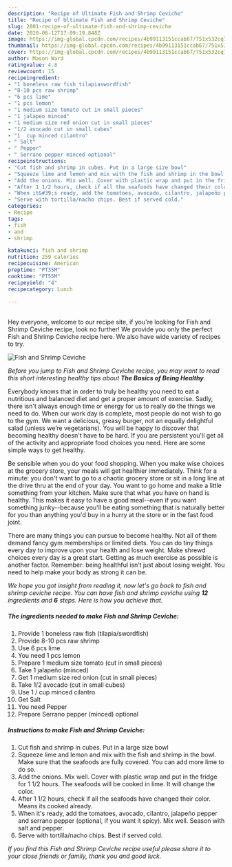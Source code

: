 ```yaml
---
description: "Recipe of Ultimate Fish and Shrimp Ceviche"
title: "Recipe of Ultimate Fish and Shrimp Ceviche"
slug: 2801-recipe-of-ultimate-fish-and-shrimp-ceviche
date: 2020-06-12T17:09:19.848Z
image: https://img-global.cpcdn.com/recipes/4b99113151ccab67/751x532cq70/fish-and-shrimp-ceviche-recipe-main-photo.jpg
thumbnail: https://img-global.cpcdn.com/recipes/4b99113151ccab67/751x532cq70/fish-and-shrimp-ceviche-recipe-main-photo.jpg
cover: https://img-global.cpcdn.com/recipes/4b99113151ccab67/751x532cq70/fish-and-shrimp-ceviche-recipe-main-photo.jpg
author: Mason Ward
ratingvalue: 4.8
reviewcount: 15
recipeingredient:
- "1 boneless raw fish tilapiaswordfish"
- "8-10 pcs raw shrimp"
- "6 pcs lime"
- "1 pcs lemon"
- "1 medium size tomato cut in small pieces"
- "1 jalapeo minced"
- "1 medium size red onion cut in small pieces"
- "1/2 avocado cut in small cubes"
- "1  cup minced cilantro"
- " Salt"
- " Pepper"
- " Serrano pepper minced optional"
recipeinstructions:
- "Cut fish and shrimp in cubes. Put in a large size bowl"
- "Squeeze lime and lemon and mix with the fish and shrimp in the bowl. Make sure that the seafoods are fully covered. You can add more lime to do so."
- "Add the onions. Mix well. Cover with plastic wrap and put in the fridge for 1 1/2 hours. The seafoods will be cooked in lime. It will change the color."
- "After 1 1/2 hours, check if all the seafoods have changed their color. Means its cooked already."
- "When it&#39;s ready, add the tomatoes, avocado, cilantro, jalapeño pepper and serrano pepper (optional, if you want it spicy). Mix well. Season with salt and pepper."
- "Serve with tortilla/nacho chips. Best if served cold."
categories:
- Recipe
tags:
- fish
- and
- shrimp

katakunci: fish and shrimp 
nutrition: 259 calories
recipecuisine: American
preptime: "PT35M"
cooktime: "PT55M"
recipeyield: "4"
recipecategory: Lunch

---
```

<br>
Hey everyone, welcome to our recipe site, if you're looking for Fish and Shrimp Ceviche recipe, look no further! We provide you only the perfect Fish and Shrimp Ceviche recipe here. We also have wide variety of recipes to try.
<br>


![Fish and Shrimp Ceviche](https://img-global.cpcdn.com/recipes/4b99113151ccab67/751x532cq70/fish-and-shrimp-ceviche-recipe-main-photo.jpg)

<i>Before you jump to Fish and Shrimp Ceviche recipe, you may want to read this short interesting healthy tips about <strong>The Basics of Being Healthy</strong>.</i>

Everybody knows that in order to truly be healthy you need to eat a nutritious and balanced diet and get a proper amount of exercise. Sadly, there isn't always enough time or energy for us to really do the things we need to do. When our work day is complete, most people do not wish to go to the gym. We want a delicious, greasy burger, not an equally delightful salad (unless we’re vegetarians). You will be happy to discover that becoming healthy doesn't have to be hard. If you are persistent you'll get all of the activity and appropriate food choices you need. Here are some simple ways to get healthy.

Be sensible when you do your food shopping. When you make wise choices at the grocery store, your meals will get healthier immediately. Think for a minute: you don't want to go to a chaotic grocery store or sit in a long line at the drive thru at the end of your day. You want to go home and make a little something from your kitchen. Make sure that what you have on hand is healthy. This makes it easy to have a good meal--even if you want something junky--because you'll be eating something that is naturally better for you than anything you'd buy in a hurry at the store or in the fast food joint.

There are many things you can pursue to become healthy. Not all of them demand fancy gym memberships or limited diets. You can do tiny things every day to improve upon your health and lose weight. Make shrewd choices every day is a great start. Getting as much exercise as possible is another factor. Remember: being healthful isn’t just about losing weight. You need to help make your body as strong it can be. 


<i>We hope you got insight from reading it, now let's go back to fish and shrimp ceviche recipe. You can have fish and shrimp ceviche using <strong>12</strong> ingredients and <strong>6</strong> steps. Here is how you achieve that.
</i>

##### The ingredients needed to make Fish and Shrimp Ceviche:

1. Provide 1 boneless raw fish (tilapia/swordfish)
1. Provide 8-10 pcs raw shrimp
1. Use 6 pcs lime
1. You need 1 pcs lemon
1. Prepare 1 medium size tomato (cut in small pieces)
1. Take 1 jalapeño (minced)
1. Get 1 medium size red onion (cut in small pieces)
1. Take 1/2 avocado (cut in small cubes)
1. Use 1 / cup minced cilantro
1. Get  Salt
1. You need  Pepper
1. Prepare  Serrano pepper (minced) optional


##### Instructions to make Fish and Shrimp Ceviche:

1. Cut fish and shrimp in cubes. Put in a large size bowl
1. Squeeze lime and lemon and mix with the fish and shrimp in the bowl. Make sure that the seafoods are fully covered. You can add more lime to do so.
1. Add the onions. Mix well. Cover with plastic wrap and put in the fridge for 1 1/2 hours. The seafoods will be cooked in lime. It will change the color.
1. After 1 1/2 hours, check if all the seafoods have changed their color. Means its cooked already.
1. When it&#39;s ready, add the tomatoes, avocado, cilantro, jalapeño pepper and serrano pepper (optional, if you want it spicy). Mix well. Season with salt and pepper.
1. Serve with tortilla/nacho chips. Best if served cold.


<i>If you find this Fish and Shrimp Ceviche recipe useful please share it to your close friends or family, thank you and good luck.</i>
